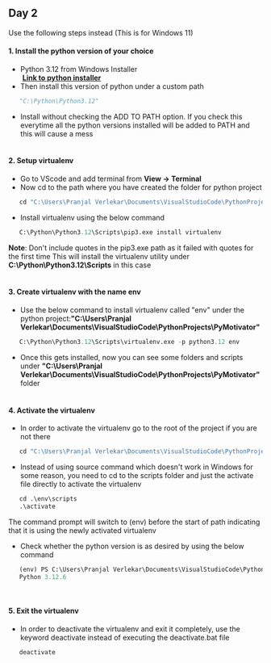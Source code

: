 ## Day 2

Use the following steps instead (This is for Windows 11)

#### 1. Install the python version of your choice
- Python 3.12 from Windows Installer<br />
&nbsp;[**Link to python installer**](https://www.python.org/downloads/windows/)
- Then install this version of python under a custom path
```python
   "C:\Python\Python3.12"
```
- Install without checking the ADD TO PATH option. If you check this everytime all the python versions installed will be added to PATH and this will cause a mess<br /><br />

#### 2. Setup virtualenv
- Go to VScode and add terminal from **View -> Terminal**
- Now cd to the path where you have created the folder for python project
```python
   cd "C:\Users\Pranjal Verlekar\Documents\VisualStudioCode\PythonProjects\PyMotivator"
```
- Install virtualenv using the below command
```python
   C:\Python\Python3.12\Scripts\pip3.exe install virtualenv
```
**Note**: Don't include quotes in the pip3.exe path as it failed with quotes for the first time
This will install the virtualenv utility under **C:\Python\Python3.12\Scripts** in this case<br /><br />

#### 3. Create virtualenv with the name env
- Use the below command to install virtualenv called "env" under the python project:**"C:\Users\Pranjal Verlekar\Documents\VisualStudioCode\PythonProjects\PyMotivator"**
```python
   C:\Python\Python3.12\Scripts\virtualenv.exe -p python3.12 env
```
-  Once this gets installed, now you can see some folders and scripts under **"C:\Users\Pranjal Verlekar\Documents\VisualStudioCode\PythonProjects\PyMotivator"** folder<br /><br />

#### 4. Activate the virtualenv
- In order to activate the virtualenv go to the root of the project if you are not there
```python
   cd "C:\Users\Pranjal Verlekar\Documents\VisualStudioCode\PythonProjects\PyMotivator"
```
- Instead of using source command which doesn't work in Windows for some reason, you need to cd to the scripts folder and just the activate file directly to activate the virtualenv
```python
   cd .\env\scripts
   .\activate
```
The command prompt will switch to (env) before the start of path indicating that it is using the newly activated virtualenv
- Check whether the python version is as desired by using the below command
```python
   (env) PS C:\Users\Pranjal Verlekar\Documents\VisualStudioCode\PythonProjects\PyMotivator\env\Scripts> python --version
   Python 3.12.6
```
<br />

#### 5. Exit the virtualenv
- In order to deactivate the virtualenv and exit it completely, use the keyword deactivate instead of executing the deactivate.bat file
```python	
   deactivate
```
